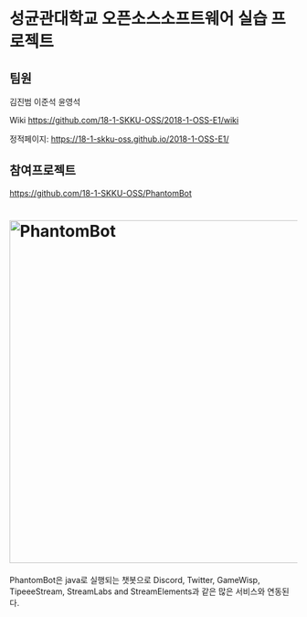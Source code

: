 # 성균관대학교 오픈소스소프트웨어 실습 프로젝트


## 팀원 
김진범
이준석
윤영석




Wiki https://github.com/18-1-SKKU-OSS/2018-1-OSS-E1/wiki


정적페이지: https://18-1-skku-oss.github.io/2018-1-OSS-E1/


## 참여프로젝트
https://github.com/18-1-SKKU-OSS/PhantomBot

# <img alt="PhantomBot" src="https://i.zelakto.tv/images/bN4H.png" width="600px"/>
PhantomBot은 java로 실행되는 챗봇으로  Discord, Twitter, GameWisp, TipeeeStream, StreamLabs and StreamElements과 같은 많은 서비스와 연동된다.
